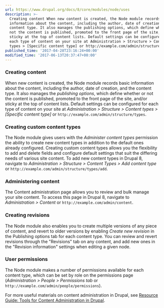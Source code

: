 ```yaml
---
url: https://www.drupal.org/docs/8/core/modules/node/uses
description: >-
  Creating content When new content is created, the Node module records basic
  information about the content, including the author, date of creation, and the
  content type. It also manages the publishing options, which define whether or
  not the content is published, promoted to the front page of the site, and/or
  sticky at the top of content lists. Default settings can be configured for
  each type of content on your site at Administration > Structure > Content
  types > [Specific content type] or http://example.com/admin/structure/types.
published_time: '2017-04-28T23:16:24+00:00'
modified_time: '2017-06-13T20:37:47+00:00'
---
```

### Creating content

When new content is created, the Node module records basic information about the content, including the author, date of creation, and the content type. It also manages the _publishing options_, which define whether or not the content is published, promoted to the front page of the site, and/or sticky at the top of content lists. Default settings can be configured for each type of content on your site at _Administration > Structure > Content types > \[Specific content type\]_ or `http://example.com/admin/structure/types`.

### Creating custom content types

The Node module gives users with the _Administer content types_ permission the ability to create new content types in addition to the default ones already configured. Creating custom content types allows you the flexibility to add and delete fields and configure default settings that suit the differing needs of various site content. To add new content types in Drupal 8, navigate to _Administration > Structure > Content Types > Add content type_ or `http://example.com/admin/structure/types/add`.

### Administering content

The Content administration page allows you to review and bulk manage your site content. To access this page in Drupal 8, navigate to _Administration > Content_ or `http://example.com/admin/content`.

### Creating revisions

The Node module also enables you to create multiple versions of any piece of content, and revert to older versions by enabling _Create new revision_ in the Publishing options tab for each content type. You can review and revert revisions through the "Revisions" tab on any content, and add new ones in the "Revision information" settings when editing a given node.

### User permissions

The Node module makes a number of permissions available for each content type, which can be set by role on the permissions page (_Administration > People > Permissions tab_ or `http://example.com/admin/people/permissions`).

For more useful materials on content administration in Drupal, see [Resource Guide: Tools for Content Administration in Drupal](https://www.drupal.org/resource-guides/content-administration).